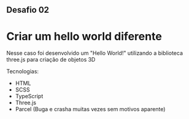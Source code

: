 ## Desafio 02

# Criar um hello world diferente

Nesse caso foi desenvolvido um "Hello World!" utilizando a biblioteca three.js para criação de objetos 3D

Tecnologias:

- HTML
- SCSS
- TypeScript
- Three.js
- Parcel (Buga e crasha muitas vezes sem motivos aparente)
